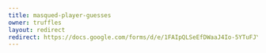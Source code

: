 ```yaml
---
title: masqued-player-guesses
owner: truffles
layout: redirect
redirect: https://docs.google.com/forms/d/e/1FAIpQLSeEfDWaaJ4Io-5YTuFJYqeNpZJ4iBZu85N-6vHyK11GhnwtuA/viewform?usp=sf_link
---
```


